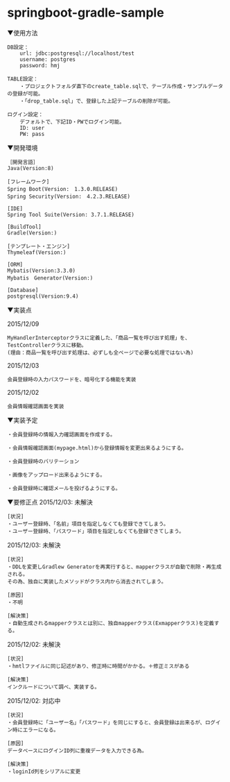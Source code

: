 # springboot-gradle-sample
▼使用方法

	DB設定：
    	url: jdbc:postgresql://localhost/test
    	username: postgres
    	password: hmj
    	
	TABLE設定：
		・プロジェクトフォルダ直下のcreate_table.sqlで、テーブル作成・サンプルデータの登録が可能。
		・「drop_table.sql」で、登録した上記テーブルの削除が可能。

	ログイン設定：
		デフォルトで、下記ID・PWでログイン可能。
		ID: user
		PW: pass

▼開発環境

	［開発言語］
	Java(Version:8)
	
	[フレームワーク]
	Spring Boot(Version:　1.3.0.RELEASE)
	Spring Security(Version:　4.2.3.RELEASE)
	
	[IDE]
	Spring Tool Suite(Version: 3.7.1.RELEASE)
	
	[BuildTool]
	Gradle(Version:)
	
	[テンプレート・エンジン]
	Thymeleaf(Version:)
	
	[ORM]
	Mybatis(Version:3.3.0)
	Mybatis　Generator(Version:)
	
	[Database]
	postgresql(Version:9.4)

▼実装点

2015/12/09

	MyHandlerInterceptorクラスに定義した、「商品一覧を呼び出す処理」を、TestControllerクラスに移動。
	(理由：商品一覧を呼び出す処理は、必ずしも全ページで必要な処理ではない為)	

2015/12/03

	会員登録時の入力パスワードを、暗号化する機能を実装

2015/12/02

	会員情報確認画面を実装

▼実装予定

	・会員登録時の情報入力確認画面を作成する。
	
	・会員情報確認画面(mypage.html)から登録情報を変更出来るようにする。
	
	・会員登録時のバリテーション
	
	・画像をアップロード出来るようにする。
	
	・会員登録時に確認メールを投げるようにする。

▼要修正点
2015/12/03: 未解決

	[状況]
	・ユーザー登録時、「名前」項目を指定しなくても登録できてしまう。
	・ユーザー登録時、「パスワード」項目を指定しなくても登録できてしまう。

2015/12/03: 未解決

	[状況]
	・DDLを変更しGradlew Generatorを再実行すると、mapperクラスが自動で削除・再生成される。
	その為、独自に実装したメソッドがクラス内から消去されてしまう。
	
	[原因]
	・不明
	
	[解決策]
	・自動生成されるmapperクラスとは別に、独自mapperクラス(Exmapperクラス)を定義する。
	
2015/12/02: 未解決
	
	[状況]
	・hmtlファイルに同じ記述があり、修正時に時間がかかる。＋修正ミスがある
	
	[解決策]
	インクルードについて調べ、実装する。
	
2015/12/02: 対応中

	[状況]
	・会員登録時に「ユーザー名」「パスワード」を同じにすると、会員登録は出来るが、ログイン時にエラーになる。
	
	[原因]
	データベースにログインID列に重複データを入力できる為。
	
	[解決策]
	・loginId列をシリアルに変更
	
